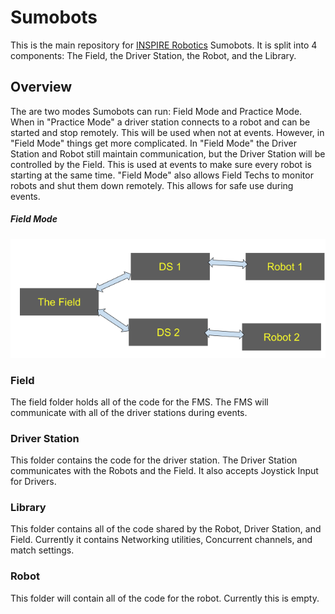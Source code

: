 # Sumobots
This is the main repository for [INSPIRE Robotics](https://inspirerobotics.github.io/website/) Sumobots. It is split into 4 components: The Field, the Driver Station, the Robot, and the Library.

## Overview
The are two modes Sumobots can run: Field Mode and Practice Mode. When in "Practice Mode" a driver station connects to a robot and can be started and stop remotely. This will be used when not at events. However, in "Field Mode" things get more complicated. In "Field Mode" the Driver Station and Robot still maintain communication, but the Driver Station will be controlled by the Field. This is used at events to make sure every robot is starting at the same time. "Field Mode" also allows Field Techs to monitor robots and shut them down remotely. This allows for safe use during events. 

##### Field Mode
![alt text](imgs/network_diagram.png "Logo Title Text 1")

### Field
The field folder holds all of the code for the FMS. The FMS will communicate with all of the driver stations during events.  

### Driver Station
This folder contains the code for the driver station. The Driver Station communicates with the Robots and the Field. It also accepts Joystick Input for Drivers.  

### Library
This folder contains all of the code shared by the Robot, Driver Station, and Field. Currently it contains Networking utilities, Concurrent channels, and match settings. 

### Robot
This folder will contain all of the code for the robot. Currently this is empty.

